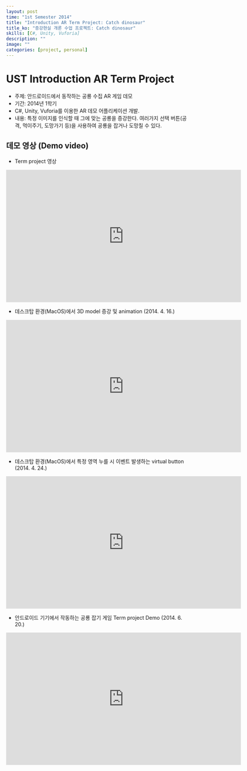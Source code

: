 ```yaml
---
layout: post
time: "1st Semester 2014"
title: "Introduction AR Term Project: Catch dinosaur"
title_ko: "증강현실 개론 수업 프로젝트: Catch dinosaur"
skills: [C#, Unity, Vuforia]
description: ""
image: ""
categories: [project, personal]
---
```


# UST Introduction AR Term Project 
- 주제: 안드로이드에서 동작하는 공룡 수집 AR 게임 데모
- 기간: 2014년 1학기
- C#, Unity, Vuforia를 이용한 AR 데모 어플리케이션 개발.
- 내용: 특정 이미지를 인식할 때 그에 맞는 공룡을 증강한다. 
여러가지 선택 버튼(공격, 먹이주기, 도망가기 등)을 사용하여 공룡을 잡거나 도망칠 수 있다.

## 데모 영상 (Demo video)
- Term project 영상
<iframe width="640" height="360" src="https://www.youtube.com/embed/gwwC_72S7n0?ecver=1" frameborder="0" allow="autoplay; encrypted-media" allowfullscreen></iframe>

- 데스크탑 환경(MacOS)에서 3D model 증강 및 animation (2014. 4. 16.)
<iframe width="640" height="360" src="https://www.youtube.com/embed/23Ogl32Z04A?ecver=1" frameborder="0" allow="autoplay; encrypted-media" allowfullscreen></iframe>

- 데스크탑 환경(MacOS)에서 특정 영역 누를 시 이벤트 발생하는 virtual button (2014. 4. 24.)
<iframe width="640" height="360" src="https://www.youtube.com/embed/hjeheL4Ou9U?ecver=1" frameborder="0" allow="autoplay; encrypted-media" allowfullscreen></iframe>

- 안드로이드 기기에서 작동하는 공룡 잡기 게임 Term project Demo (2014. 6. 20.)
<iframe width="640" height="360" src="https://www.youtube.com/embed/hpM6zFw-eDQ?ecver=1" frameborder="0" allow="autoplay; encrypted-media" allowfullscreen></iframe>

